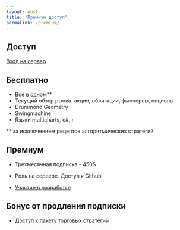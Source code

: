 ```yaml
---
layout: post
title: "Премиум доступ"
permalink: /premium/
---
```



<!--more-->

## Доступ

[Вход на сервер](https://discord.gg/V6arrKAUrh) 

## Бесплатно

- Все в одном**
- Текущий обзор рынка. акции, облигации, фьючерсы, опционы
- Drummond Geometry
- Swingmachine 
- Языки multicharts, c#, r

** за исключением рецептов алгоритмических стратегий
 

## Премиум

* Трехмесячная подписка - 450$

- Роль на сервере. Доступ к Github

- [Участие в разработке](https://ragve.ru/framework/)

## Бонус от продления подписки

- [Доступ к пакету торговых стратегий](https://ragve.ru/2021-06-20/sample_strategy)












